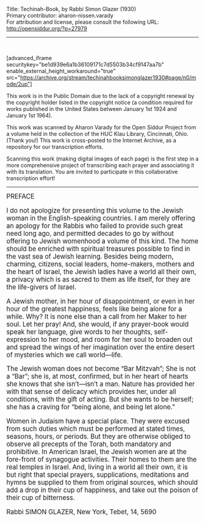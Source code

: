 <html>
<head></head>
<body>
Title: Techinah-Book, by Rabbi Simon Glazer (1930)<br />
Primary contributor: aharon-nissen.varady<br />
For attribution and license, please consult the following URL: <a href="http://opensiddur.org/?p=27979">http://opensiddur.org/?p=27979</a>
<p />
<hr />

&nbsp;

[advanced_iframe securitykey="be1d939e6a1b36109171c7d5503b34cf9147aa7b" enable_external_height_workaround="true" src="https://archive.org/stream/techinahbooksimonglazer1930#page/n0/mode/2up"]

This work is in the Public Domain due to the lack of a copyright renewal by the copyright holder listed in the copyright notice (a condition required for works published in the United States between January 1st 1924 and January 1st 1964).

This work was scanned by Aharon Varady for the Open Siddur Project from a volume held in the collection of the HUC Klau Library, Cincinnati, Ohio. (Thank you!) This work is cross-posted to the Internet Archive, as a repository for our transcription efforts.

Scanning this work (making digital images of each page) is the first step in a more comprehensive project of transcribing each prayer and associating it with its translation. You are invited to participate in this collaborative transcription effort!

<hr />

<div class="english" style="font-size: 1.2em;">
PREFACE 


I do not apologize for presenting this volume to the Jewish woman in the English-speaking countries. I am merely offering an apology for the Rabbis who failed to provide such great need long ago, and permitted decades to go by without offering to Jewish womenhood a volume of this kind. The home should be enriched with spiritual treasures possible to find in the vast sea of Jewish learning. Besides being modern, charming, citizens, social leaders, home-makers, mothers and the heart of Israel, the Jewish ladies have a world all their own, a privacy which is as sacred to them as life itself, for they are the life-givers of Israel. 

A Jewish mother, in her hour of disappointment, or even in her hour of the greatest happiness, feels like being alone for a while. Why? It is none else than a call from her Maker to her soul. Let her pray! And, she would, if any prayer-book would speak her language, give words to her thoughts, self-expression to her mood, and room for her soul to broaden out and spread the wings of her imagination over the entire desert of mysteries which we call world—life. 

The Jewish woman does not become “Bar Mitzvah”; She is not a “Bar”; she is, at most, confirmed, but in her heart of hearts she knows that she isn’t—isn’t a man. Nature has provided her with that sense of delicacy which provides her, under all conditions, with the gift of acting. But she wants to be herself; she has a craving for “being alone, and being let alone.” 

Women in Judaism have a special place. They were excused from such duties which must be performed at stated times, seasons, hours, or periods. But they are otherwise obliged to observe all precepts of the Torah, both mandatory and prohibitive. In American Israel, the Jewish women are at the fore-front of synagogue activities. Their homes to them are the real temples in Israel. And, living in a world all their own, it is but right that special prayers, supplications, meditations and hymns be supplied to them from original sources, which should add a drop in their cup of happiness, and take out the poison of their cup of bitterness. 

Rabbi SIMON GLAZER, 
New York, Tebet, 14, 5690 
</div>

&nbsp;
</body>
</html>